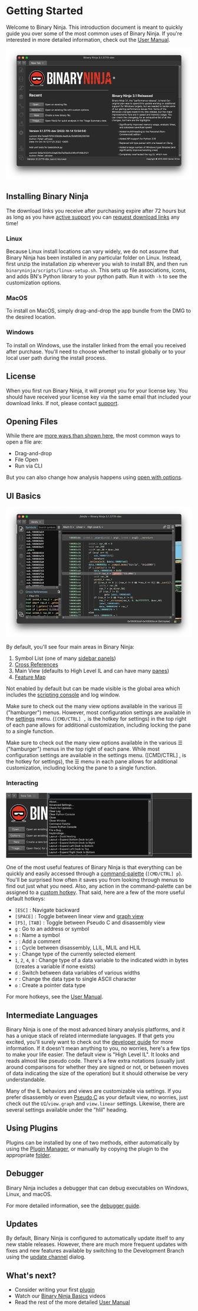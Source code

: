 # Getting Started

Welcome to Binary Ninja. This introduction document is meant to quickly guide you over some of the most common uses of Binary Ninja. If you're interested in more detailed information, check out the [User Manual](./guide/index.md).

![main](./img/main.png "Main")
## Installing Binary Ninja

The download links you receive after purchasing expire after 72 hours but as long as you have [active support](https://binary.ninja/faq/#updates) you can [request download links](https://binary.ninja/recover/) any time!
### Linux

Because Linux install locations can vary widely, we do not assume that Binary Ninja has been installed in any particular folder on Linux. Instead, first unzip the installation zip wherever you wish to install BN, and then run `binaryninja/scripts/linux-setup.sh`. This sets up file associations, icons, and adds BN's Python library to your python path. Run it with `-h` to see the customization options.
### MacOS

To install on MacOS, simply drag-and-drop the app bundle from the DMG to the desired location.

### Windows

To install on Windows, use the installer linked from the email you received after purchase. You'll need to choose whether to install globally or to your local user path during the install process.

## License

When you first run Binary Ninja, it will prompt you for your license key. You should have received your license key via the same email that included your download links. If not, please contact [support](https://binary.ninja/support).

## Opening Files

While there are [more ways than shown here](./guide/index.md#loading-files), the most common ways to open a file are:

 - Drag-and-drop
 - File Open
 - Run via CLI

But you can also change how analysis happens using [open with options](./guide/index.md#loading-files).

## UI Basics

![Overview](./img/overview.png "Overview")

By default, you'll see four main areas in Binary Ninja:

1. Symbol List (one of many [sidebar panels](./guide/index.md#the-sidebar))
1. [Cross References](./guide/index.md#cross-references-pane)
1. Main View (defaults to High Level IL and can have many [panes](./guide/index.md#tiling-panes))
1. [Feature Map](./guide/index.md#feature-map)

Not enabled by default but can be made visible is the global area which includes the [scripting console](./guide/index.md#script-python-console) and log window.

Make sure to check out the many view options available in the various ☰ ("hamburger") menus. However, most configuration settings are available in the [settings](./guide/settings.md) menu. (`[CMD/CTRL] ,` is the hotkey for settings)
 in the top right of each pane allows for additional customization, including locking the pane to a single function.

 Make sure to check out the many view options available in the various ☰ ("hamburger") menus in the top right of each pane. While most configuration settings are available in the settings menu. ([CMD/CTRL] , is the hotkey for settings), the ☰ menu in each pane allows for additional customization, including locking the pane to a single function.


### Interacting

![command palette](./img/command-palette.png "Command Palette")

One of the most useful features of Binary Ninja is that everything can be quickly and easily accessed through a [command-palette](./guide/index.md#command-palette) (`[CMD/CTRL] p`). You'll be surprised how often it saves you from looking through menus to find out just what you need. Also, any action in the command-palette can be assigned to a [custom hotkey](./guide/index.md#custom-hotkeys). That said, here are a few of the more useful default hotkeys:

 - `[ESC]` : Navigate backward
 - `[SPACE]` : Toggle between linear view and [graph view](./guide/index.md#graph-view)
 - `[F5]`, `[TAB]` : Toggle between Pseudo C and disassembly view
 - `g` : Go to an address or symbol
 - `n` : Name a symbol
 - `;` : Add a comment
 - `i` : Cycle between disassembly, LLIL, MLIL and HLIL
 - `y` : Change type of the currently selected element
 - `1`, `2`, `4`, `8` : Change type of a data variable to the indicated width in bytes (creates a variable if none exists)
 - `d` : Switch between data variables of various widths
 - `r` : Change the data type to single ASCII character
 - `o` : Create a pointer data type

For more hotkeys, see the [User Manual](./guide/index.md).


## Intermediate Languages

Binary Ninja is one of the most advanced binary analysis platforms, and it has a unique stack of related intermediate languages. If that gets you excited, you'll surely want to check out the [developer guide](./dev/bnil-overview.md) for more information. If it doesn't mean anything to you, no worries, here's a few tips to make your life easier. The default view is "High Level IL". It looks and reads almost like pseudo code. There's a few extra notations (usually just around comparisons for whether they are signed or not, or between moves of data indicating the size of the operation) but it should otherwise be very understandable.

Many of the IL behaviors and views are customizable via settings. If you prefer disassembly or even [Pseudo C](./guide/index.md#pseudo-c) as your default view, no worries, just check out the `UI`/`view.graph` and `view.linear` settings. Likewise, there are several settings available under the "hlil" heading.

## Using Plugins

Plugins can be installed by one of two methods, either automatically by using the [Plugin Manager](./guide/plugins.md#plugin-manager), or manually by copying the plugin to the appropriate [folder](./guide/index.md#user-folder).



## Debugger

Binary Ninja includes a debugger that can debug executables on Windows, Linux, and macOS.

For more detailed information, see the [debugger guide](./guide/debugger.md).

## Updates

By default, Binary Ninja is configured to automatically update itself to any new stable releases. However, there are much more frequent updates with fixes and new features available by switching to the Development Branch using the [update channel](./guide/index.md#updates) dialog.

## What's next?

- Consider writing your first [plugin](./dev/index.md)
- Watch our [Binary Ninja Basics](https://www.youtube.com/watch?v=xKBQatwshs0&list=PLCVV6Y9LmwOgqqT5obf0OmN9fp5495bLr) videos
- Read the rest of the more detailed [User Manual](./guide/index.md)
